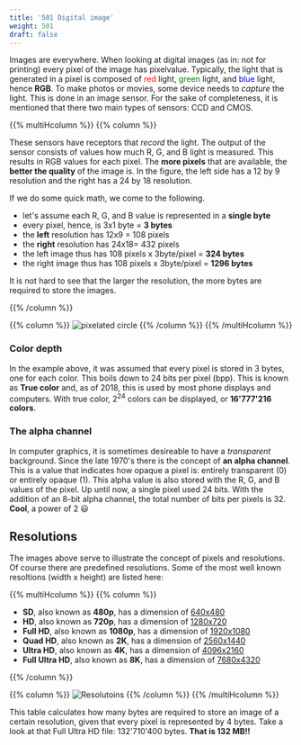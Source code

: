 ```yaml
---
title: '501 Digital image'
weight: 501
draft: false
---
```


Images are everywhere. When looking at digital images (as in: not for printing) every pixel of the image has pixelvalue. Typically, the light that is generated in a pixel is composed of <span style="color: red">red</span> light, <span style="color: green">green</span> light, and <span style="color: blue">blue</span> light, hence **RGB**. To make photos or movies, some device needs to *capture* the light. This is done in an image sensor. For the sake of completeness, it is mentioned that there two main types of sensors: CCD and CMOS.

{{% multiHcolumn %}}
{{% column %}}

These sensors have receptors that *record* the light. The output of the sensor consists of values how much R, G, and B light is measured. This results in RGB values for each pixel. The **more pixels** that are available, the **better the quality** of the image is. In the figure, the left side has a 12 by 9 resolution and the right has a 24 by 18 resolution.


If we do some quick math, we come to the following. 

* let's assume each R, G, and B value is represented in a **single byte**
* every pixel, hence, is 3x1 byte = **3 bytes**
* the **left** resolution has 12x9 = 108 pixels
* the **right** resolution has 24x18= 432 pixels
* the left image thus has 108 pixels x 3byte/pixel = **324 bytes**
* the right image thus has 108 pixels x 3byte/pixel = **1296 bytes**

It is not hard to see that the larger the resolution, the more bytes are required to store the images.

{{% /column %}}

{{% column %}}
![pixelated circle](/img/500/circle.png)
{{% /column %}}
{{% /multiHcolumn %}}

### Color depth

In the example above, it was assumed that every pixel is stored in 3 bytes, one for each color. This boils down to 24 bits per pixel (bpp). This is known as **True color** and, as of 2018, this is used by most phone displays and computers. With true color, 2<sup>24</sup> colors can be displayed, or **16'777'216 colors**.

### The alpha channel

In computer graphics, it is sometimes desireable to have a *transparent* background. Since the late 1970's there is the concept of **an alpha channel**. This is a value that indicates how opaque a pixel is: entirely transparent (0) or entirely opaque (1). This alpha value is also stored with the R, G, and B values of the pixel. Up until now, a single pixel used 24 bits. With the addition of an 8-bit alpha channel, the total number of bits per pixels is 32. **Cool**, a power of 2 :smiley:


## Resolutions

The images above serve to illustrate the concept of pixels and resolutions. Of course there are predefined resolutions. Some of the most well known resoltions (width x height) are listed here:

{{% multiHcolumn %}}
{{% column %}}

* **SD**, also known as **480p**, has a dimension of <u>640x480</u>
* **HD**, also known as **720p**, has a dimension of <u>1280x720</u>
* **Full HD**, also known as **1080p**, has a dimension of <u>1920x1080</u>
* **Quad HD**, also known as **2K**, has a dimension of <u>2560x1440</u>
* **Ultra HD**, also known as **4K**, has a dimension of <u>4096x2160</u>
* **Full Ultra HD**, also known as **8K**, has a dimension of <u>7680x4320</u>

{{% /column %}}

{{% column %}}
![Resolutoins](/img/500/resolutions.png)
{{% /column %}}
{{% /multiHcolumn %}}

This table calculates how many bytes are required to store an image of a certain resolution, given that every pixel is represented by 4 bytes. Take a look at that Full Ultra HD file: 132'710'400 bytes. **That is 132 MB!!**
